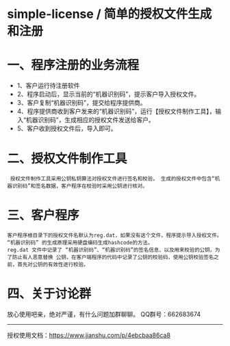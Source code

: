 # simple-license / 简单的授权文件生成和注册
# 一、程序注册的业务流程
- 1、客户运行待注册软件
- 2、程序启动后，显示当前的“机器识别码”，提示客户导入授权文件。
- 3、客户复制“机器识别码”，提交给程序提供商。
- 4、程序提供商收到客户发来的“机器识别码”，运行【授权文件制作工具】，输入“机器识别码”，生成相应的授权文件发送给客户。
- 5、客户收到授权文件后，导入即可。

# 二、授权文件制作工具
     授权文件制作工具采用公钥私钥算法对授权文件进行签名和校验， 生成的授权文件中包含“机器识别码”和签名数据，客户程序在校验时采用公钥进行核对。
     
# 三、客户程序
    客户程序根目录下的授权文件名默认为reg.dat，如果没有这个文件，程序提示导入授权文件。
    “机器识别码” 的生成原理采用硬盘编码生成hashcode的方法。
    reg.dat 文件中记录了 “机器识别码”、“机器识别码”的签名信息、以及用来校验的公钥，为了防止有人恶意替换 公钥，在客户端程序的代码中记录了公钥的校验码，使用公钥校验签名之前，首先对公钥的有效性进行校验。
    
# 四、关于讨论群 
  放心使用吧亲，绝对严谨，有什么问题加群聊聊。
  QQ群号：662683674


-----------------------------------------------------

授权使用文档：https://www.jianshu.com/p/4ebcbaa86ca8
